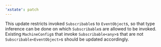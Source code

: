 ```yaml
---
'xstate': patch
---
```


This update restricts invoked `Subscribable`s to `EventObject`s,
so that type inference can be done on which `Subscribable`s are
allowed to be invoked. Existing `MachineConfig`s that invoke
`Subscribable<any>`s that are not `Subscribable<EventObject>`s
should be updated accordingly.
